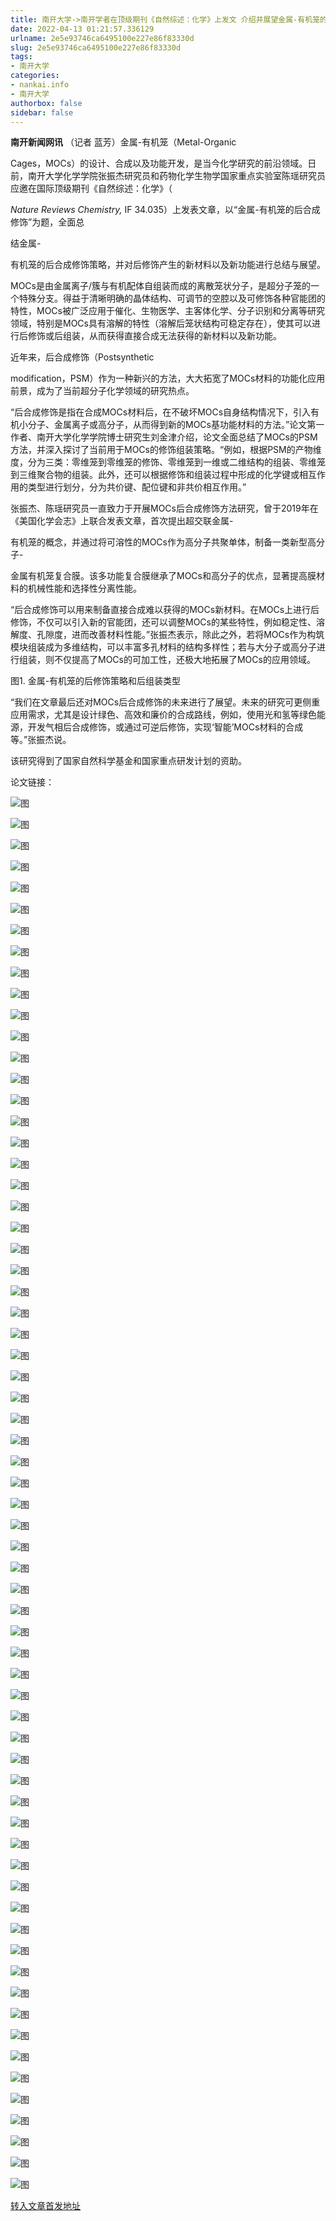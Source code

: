 ```yaml
---
title: 南开大学->南开学者在顶级期刊《自然综述：化学》上发文 介绍并展望金属-有机笼的后合成修饰 | nankai.info
date: 2022-04-13 01:21:57.336129
urlname: 2e5e93746ca6495100e227e86f83330d
slug: 2e5e93746ca6495100e227e86f83330d
tags: 
- 南开大学
categories:
- nankai.info
- 南开大学
authorbox: false
sidebar: false
---
```

**南开新闻网讯** （记者 蓝芳）金属-有机笼（Metal-Organic

Cages，MOCs）的设计、合成以及功能开发，是当今化学研究的前沿领域。日前，南开大学化学学院张振杰研究员和药物化学生物学国家重点实验室陈瑶研究员应邀在国际顶级期刊《自然综述：化学》（

_Nature Reviews Chemistry,_ IF 34.035）上发表文章，以“金属-有机笼的后合成修饰”为题，全面总
<!--more-->
结金属-

有机笼的后合成修饰策略，并对后修饰产生的新材料以及新功能进行总结与展望。

MOCs是由金属离子/簇与有机配体自组装而成的离散笼状分子，是超分子笼的一个特殊分支。得益于清晰明确的晶体结构、可调节的空腔以及可修饰各种官能团的特性，MOCs被广泛应用于催化、生物医学、主客体化学、分子识别和分离等研究领域，特别是MOCs具有溶解的特性（溶解后笼状结构可稳定存在），使其可以进行后修饰或后组装，从而获得直接合成无法获得的新材料以及新功能。

近年来，后合成修饰（Postsynthetic

modification，PSM）作为一种新兴的方法，大大拓宽了MOCs材料的功能化应用前景，成为了当前超分子化学领域的研究热点。

“后合成修饰是指在合成MOCs材料后，在不破坏MOCs自身结构情况下，引入有机小分子、金属离子或高分子，从而得到新的MOCs基功能材料的方法。”论文第一作者、南开大学化学学院博士研究生刘金津介绍，论文全面总结了MOCs的PSM方法，并深入探讨了当前用于MOCs的修饰组装策略。“例如，根据PSM的产物维度，分为三类：零维笼到零维笼的修饰、零维笼到一维或二维结构的组装、零维笼到三维聚合物的组装。此外，还可以根据修饰和组装过程中形成的化学键或相互作用的类型进行划分，分为共价键、配位键和非共价相互作用。”

张振杰、陈瑶研究员一直致力于开展MOCs后合成修饰方法研究，曾于2019年在《美国化学会志》上联合发表文章，首次提出超交联金属-

有机笼的概念，并通过将可溶性的MOCs作为高分子共聚单体，制备一类新型高分子-

金属有机笼复合膜。该多功能复合膜继承了MOCs和高分子的优点，显著提高膜材料的机械性能和选择性分离性能。

“后合成修饰可以用来制备直接合成难以获得的MOCs新材料。在MOCs上进行后修饰，不仅可以引入新的官能团，还可以调整MOCs的某些特性，例如稳定性、溶解度、孔隙度，进而改善材料性能。”张振杰表示，除此之外，若将MOCs作为构筑模块组装成为多维结构，可以丰富多孔材料的结构多样性；若与大分子或高分子进行组装，则不仅提高了MOCs的可加工性，还极大地拓展了MOCs的应用领域。

图1. 金属-有机笼的后修饰策略和后组装类型

“我们在文章最后还对MOCs后合成修饰的未来进行了展望。未来的研究可更侧重应用需求，尤其是设计绿色、高效和廉价的合成路线，例如，使用光和氢等绿色能源，开发气相后合成修饰，或通过可逆后修饰，实现‘智能’MOCs材料的合成等。”张振杰说。

该研究得到了国家自然科学基金和国家重点研发计划的资助。

论文链接：

![图](http://news.nankai.edu.cn/ywsd/system/2022/04/11/g)

![图](http://news.nankai.edu.cn/ywsd/system/2022/04/11/n)

![图](http://news.nankai.edu.cn/ywsd/system/2022/04/11/p)

![图](http://news.nankai.edu.cn/ywsd/system/2022/04/11/)

![图](http://news.nankai.edu.cn/ywsd/system/2022/04/11/a)

![图](http://news.nankai.edu.cn/ywsd/system/2022/04/11/e)

![图](http://news.nankai.edu.cn/ywsd/system/2022/04/11/1)

![图](http://news.nankai.edu.cn/ywsd/system/2022/04/11/0)

![图](http://news.nankai.edu.cn/ywsd/system/2022/04/11/3)

![图](http://news.nankai.edu.cn/ywsd/system/2022/04/11/7)

![图](http://news.nankai.edu.cn/ywsd/system/2022/04/11/5)

![图](http://news.nankai.edu.cn/ywsd/system/2022/04/11/6)

![图](http://news.nankai.edu.cn/ywsd/system/2022/04/11/_)

![图](http://news.nankai.edu.cn/ywsd/system/2022/04/11/0)

![图](http://news.nankai.edu.cn/ywsd/system/2022/04/11/0)

![图](http://news.nankai.edu.cn/ywsd/system/2022/04/11/4)

![图](http://news.nankai.edu.cn/ywsd/system/2022/04/11/5)

![图](http://news.nankai.edu.cn/ywsd/system/2022/04/11/4)

![图](http://news.nankai.edu.cn/ywsd/system/2022/04/11/0)

![图](http://news.nankai.edu.cn/ywsd/system/2022/04/11/0)

![图](http://news.nankai.edu.cn/ywsd/system/2022/04/11/0)

![图](http://news.nankai.edu.cn/ywsd/system/2022/04/11/3)

![图](http://news.nankai.edu.cn/ywsd/system/2022/04/11/0)

![图](http://news.nankai.edu.cn/ywsd/system/2022/04/11/0)

![图](http://news.nankai.edu.cn/)

![图](http://news.nankai.edu.cn/ywsd/system/2022/04/11/4)

![图](http://news.nankai.edu.cn/ywsd/system/2022/04/11/5)

![图](http://news.nankai.edu.cn/ywsd/system/2022/04/11/4)

![图](http://news.nankai.edu.cn/)

![图](http://news.nankai.edu.cn/ywsd/system/2022/04/11/0)

![图](http://news.nankai.edu.cn/ywsd/system/2022/04/11/0)

![图](http://news.nankai.edu.cn/ywsd/system/2022/04/11/0)

![图](http://news.nankai.edu.cn/)

![图](http://news.nankai.edu.cn/ywsd/system/2022/04/11/3)

![图](http://news.nankai.edu.cn/ywsd/system/2022/04/11/0)

![图](http://news.nankai.edu.cn/ywsd/system/2022/04/11/0)

![图](http://news.nankai.edu.cn/)

![图](http://news.nankai.edu.cn/ywsd/system/2022/04/11/c)

![图](http://news.nankai.edu.cn/ywsd/system/2022/04/11/i)

![图](http://news.nankai.edu.cn/ywsd/system/2022/04/11/p)

![图](http://news.nankai.edu.cn/)

![图](http://news.nankai.edu.cn/ywsd/system/2022/04/11/n)

![图](http://news.nankai.edu.cn/ywsd/system/2022/04/11/c)

![图](http://news.nankai.edu.cn/ywsd/system/2022/04/11/)

![图](http://news.nankai.edu.cn/ywsd/system/2022/04/11/u)

![图](http://news.nankai.edu.cn/ywsd/system/2022/04/11/d)

![图](http://news.nankai.edu.cn/ywsd/system/2022/04/11/e)

![图](http://news.nankai.edu.cn/ywsd/system/2022/04/11/)

![图](http://news.nankai.edu.cn/ywsd/system/2022/04/11/i)

![图](http://news.nankai.edu.cn/ywsd/system/2022/04/11/a)

![图](http://news.nankai.edu.cn/ywsd/system/2022/04/11/k)

![图](http://news.nankai.edu.cn/ywsd/system/2022/04/11/n)

![图](http://news.nankai.edu.cn/ywsd/system/2022/04/11/a)

![图](http://news.nankai.edu.cn/ywsd/system/2022/04/11/n)

![图](http://news.nankai.edu.cn/ywsd/system/2022/04/11/)

![图](http://news.nankai.edu.cn/ywsd/system/2022/04/11/s)

![图](http://news.nankai.edu.cn/ywsd/system/2022/04/11/w)

![图](http://news.nankai.edu.cn/ywsd/system/2022/04/11/e)

![图](http://news.nankai.edu.cn/ywsd/system/2022/04/11/n)

![图](http://news.nankai.edu.cn/)

![图](http://news.nankai.edu.cn/)

![图](http://news.nankai.edu.cn/ywsd/system/2022/04/11/:)

![图](http://news.nankai.edu.cn/ywsd/system/2022/04/11/p)

![图](http://news.nankai.edu.cn/ywsd/system/2022/04/11/t)

![图](http://news.nankai.edu.cn/ywsd/system/2022/04/11/t)

![图](http://news.nankai.edu.cn/ywsd/system/2022/04/11/h)

[转入文章首发地址](http://news.nankai.edu.cn/ywsd/system/2022/04/11/030050859.shtml)